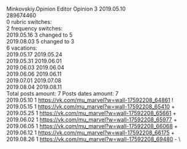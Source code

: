 Minkovskiy.Opinion	Editor Opinion 3 2019.05.10\
289674460\
0 rubric switches:\
2 frequency switches:\
2019.05.16 3 changed to 5 \
2019.08.03 5 changed to 3 \
6 vacations:\
2019.05.17 2019.05.24 \
2019.05.31 2019.06.01 \
2019.06.03 2019.06.04 \
2019.06.06 2019.06.11 \
2019.07.01 2019.07.08 \
2019.08.04 2019.08.11 \
Total posts amount: 7	Posts dates amount: 7\
2019.05.10 1 https://vk.com/mu_marvel?w=wall-17592208_64861 ! \
2019.05.15 1 https://vk.com/mu_marvel?w=wall-17592208_65410 + \
2019.05.25 1 https://vk.com/mu_marvel?w=wall-17592208_65661 + \
2019.06.02 1 https://vk.com/mu_marvel?w=wall-17592208_65977 + \
2019.06.05 1 https://vk.com/mu_marvel?w=wall-17592208_66068 + \
2019.06.12 1 https://vk.com/mu_marvel?w=wall-17592208_66175 + \
2019.08.26 1 https://vk.com/mu_marvel?w=wall-17592208_69480 - \
